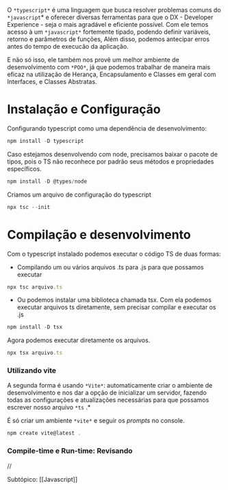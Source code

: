O `*typescript*` é uma linguagem que busca resolver problemas comuns do `*javascript`* e oferecer diversas ferramentas para que o DX - Developer Experience - seja o mais agradável e eficiente possível. Com ele temos acesso à um `*javascript*` fortemente tipado, podendo definir variáveis, retorno e parâmetros de funções, Além disso, podemos antecipar erros antes do tempo de execucão da aplicação.

E não só isso, ele também nos provê um melhor ambiente de desenvolvimento com `*POO*`, já que podemos trabalhar de maneira mais eficaz na utilização de Herança, Encapsulamento e Classes em geral com Interfaces, e Classes Abstratas.

# Instalação e Configuração

Configurando typescript como uma dependência de desenvolvimento:

```jsx
npm install -D typescript
```

Caso estejamos desenvolvendo com node, precisamos baixar o pacote de tipos, pois o TS não reconhece por padrão seus métodos e propriedades específicos.

```jsx
npm install -D @types/node 
```

Criamos um arquivo de configuração do typescript

```jsx
npx tsc --init
```

# Compilação e desenvolvimento

Com o typescript instalado podemos executar o código TS de duas formas:

- Compilando um ou vários arquivos .ts para .js para que possamos executar

```jsx
npx tsc arquivo.ts
```

- Ou podemos instalar uma biblioteca chamada tsx. Com ela podemos executar arquivos ts diretamente, sem precisar compilar e executar os .js

```jsx
npm install -D tsx
```

Agora podemos executar diretamente os arquivos.

```jsx
npx tsx arquivo.ts
```

### Utilizando vite

A segunda forma é usando `*Vite*`: automaticamente criar o ambiente de desenvolvimento e nos dar a opção de inicializar um servidor, fazendo todas as configurações e atualizações necessárias para que possamos escrever nosso arquivo `*ts` .*

É só criar um ambiente `*vite*` e seguir os _prompts_ no console.

```jsx
npm create vite@latest .
```

### Compile-time e Run-time: Revisando

//

Subtópico: [[Javascript]]